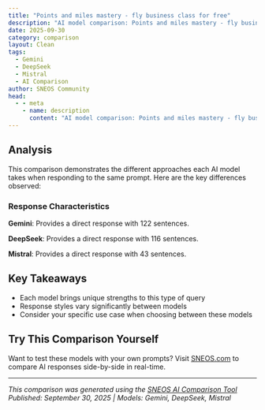 ```yaml
---
title: "Points and miles mastery - fly business class for free"
description: "AI model comparison: Points and miles mastery - fly business class for free..."
date: 2025-09-30
category: comparison
layout: Clean
tags:
  - Gemini
  - DeepSeek
  - Mistral
  - AI Comparison
author: SNEOS Community
head:
  - - meta
    - name: description
      content: "AI model comparison: Points and miles mastery - fly business class for free..."
---
```


<ChatComparison
  title="Points and miles mastery - fly business class for free"
  prompt="Points and miles mastery - fly business class for free"
  :responses='{
    "Gemini": "## Points and Miles Mastery: Fly Business Class for (Almost) Free\n\nThe dream of flying in luxurious business class seats without paying exorbitant prices is achievable with the power of points and miles. This guide outlines the strategies and knowledge you need to turn that dream into a reality.\n\n**I. Understanding the Basics**\n\n*   **Frequent Flyer Programs:** Every major airline has a loyalty program where you earn points (or miles) for flying with them and their partners. These points can then be redeemed for flights, upgrades, and other rewards.\n*   **Credit Card Rewards:** Many credit cards offer points or miles as rewards for spending. These cards are a powerful tool for accumulating points quickly.\n*   **Airline Alliances:** Airlines often partner with other airlines through alliances (Star Alliance, Oneworld, SkyTeam). This allows you to earn and redeem points on a wider network of flights.\n*   **Redemption Value:**  The \u0022cent per point\u0022 (CPP) value is a key metric. It\u0027s the cash value you\u0027re getting for each point redeemed. Aim to redeem points for at least 1.5 CPP, but business and first-class flights often offer much higher values (2-5 CPP or more).\n*   **Dynamic Pricing vs. Award Charts:**  Some programs use dynamic pricing (the cost in points fluctuates with demand), while others have fixed award charts (predictable point costs based on distance and cabin class). Understanding which applies is crucial.\n\n**II. Earning Points and Miles**\n\n*   **Credit Card Sign-Up Bonuses:** This is the fastest way to accumulate a large number of points.  Focus on cards with high sign-up bonuses after meeting the minimum spending requirements.\n    *   **Strategic Card Selection:** Choose cards that align with your travel goals (e.g., cards that earn miles with airlines you want to fly on, or flexible points that can be transferred to multiple partners).\n    *   **Meeting Minimum Spending:** Plan your spending strategically to meet the minimum spend requirement within the allotted timeframe.\n    *   **Annual Fees:** Consider the annual fee and whether the benefits outweigh the cost.\n*   **Everyday Spending:**\n    *   **Maximize Bonus Categories:** Use credit cards that offer bonus points for categories where you spend the most (e.g., travel, dining, groceries).\n    *   **Pay Bills with Credit Cards:** Automate bill payments to your credit card whenever possible (avoiding fees).\n    *   **Manufactured Spending (Proceed with Caution):** This involves using credit cards to purchase cash equivalents (like gift cards) to meet spending requirements. Be aware of potential risks and restrictions.\n*   **Flying:**\n    *   **Loyalty:** Consistently fly with airlines within a specific alliance to maximize points earning.\n    *   **Premium Cabin Earnings:** Premium economy, business, and first-class tickets often earn significantly more miles per dollar spent than economy.\n*   **Partner Programs:**\n    *   **Dining Programs:** Earn points for dining at participating restaurants.\n    *   **Shopping Portals:** Earn points for online shopping through airline or credit card shopping portals.\n    *   **Hotel Programs:** Earn points for hotel stays.\n    *   **Car Rental Programs:** Earn points for car rentals.\n    *   **Surveys:**  Earn a small amount of points by completing online surveys (low return on time investment).\n*   **Referral Bonuses:** Refer friends and family to credit cards and earn bonus points when they are approved.\n*   **Transfer Points:** Convert points from flexible programs (like Chase Ultimate Rewards, Amex Membership Rewards, Capital One Venture Rewards, Citi ThankYou Points) to airline or hotel partners. **Always research transfer ratios and promotions.**\n\n**III. Redeeming Points and Miles for Business Class**\n\n*   **Research and Planning:**\n    *   **Define Your Destination:** Determine where you want to go and when you want to travel.\n    *   **Award Availability:** Check for award availability well in advance. Business class seats are limited, and often booked months in advance.\n        *   **Tools:** Use tools like ExpertFlyer, Seats.aero, Point.me, and Roame.travel to search for award availability.\n    *   **Airline Partnerships:** Research which airlines fly the route you want to take and their partnerships.\n    *   **Transfer Partners:** Identify which credit card programs transfer to the airline you want to book with.\n    *   **Fuel Surcharges:** Be aware of fuel surcharges, which can significantly increase the cost of an award ticket.  Some airlines have higher fuel surcharges than others.  Look for ways to avoid them by choosing airlines that don\u0027t pass them on or by booking through partner airlines with lower surcharges.\n*   **Strategic Redemption:**\n    *   **Award Charts (if applicable):** Understand the award chart for your chosen airline.\n    *   **Sweet Spots:** Look for \u0022sweet spots\u0022 in the award chart where you can get exceptional value for your points.  For example, booking through a partner airline with a more favorable award chart for a particular route.\n    *   **Stopovers and Open Jaws:**  Explore opportunities to incorporate stopovers or open jaws (flying into one city and out of another) into your itinerary. Some airlines allow free stopovers on award tickets.\n    *   **Positioning Flights:**  Sometimes, flying to a different airport to start your international journey (a \u0022positioning flight\u0022) can significantly reduce the cost in points and fees.\n    *   **Booking Strategies:**\n        *   **Book Early:** Aim to book as soon as award availability opens (typically 330-360 days in advance).\n        *   **Be Flexible:** Be flexible with your travel dates and destinations.  Sometimes, flying a day earlier or later, or to a nearby city, can significantly increase your chances of finding award availability.\n        *   **Use a Travel Agent (if needed):** Some specialized travel agents can help you find award availability and book complex itineraries for a fee.\n        *   **Call the Airline:** Sometimes award availability is not visible online.  Calling the airline directly can be helpful.\n*   **Example Scenario:**\n    *   **Goal:** Fly from New York to Paris in Business Class.\n    *   **Airline:** Air France (part of SkyTeam alliance).\n    *   **Credit Card:** American Express Membership Rewards (transfers to Air France/Flying Blue).\n    *   **Steps:**\n        1.  **Earn Amex MR Points:** Use an Amex card that earns MR points for everyday spending. Maximize bonus categories.\n        2.  **Check Flying Blue Award Availability:** Search the Flying Blue website for award seats on Air France flights from NYC to Paris.\n        3.  **Transfer MR Points to Flying Blue:** If award seats are available, transfer your MR points to your Flying Blue account.\n        4.  **Book the Award Ticket:** Book your business class ticket using your Flying Blue miles.\n\n**IV. Advanced Strategies**\n\n*   **Leverage Status:** Airline elite status can provide benefits like priority booking, bonus miles, and waived fees.\n*   **Miles and Points Sales:** Keep an eye out for sales on miles and points, but only purchase if you have a specific redemption in mind and the math makes sense.\n*   **Credit Card Churning (Proceed with Caution):** Applying for multiple credit cards to earn sign-up bonuses. Be mindful of credit score implications and application rules.\n*   **Award Flight Hacking:** Techniques for maximizing the value of award flights, such as taking advantage of stopovers, open jaws, and routing rules.\n*   **Hidden City Ticketing (Avoid When Redeeming Points/Miles):**  Booking a flight to a destination beyond your desired location, with the intention of getting off at your desired stopover. This practice is often against airline policies and can have negative consequences.  **Do not use this strategy when booking with points/miles as the entire itinerary may be cancelled.**\n\n**V. Important Considerations**\n\n*   **Credit Score:** Maintaining a good credit score is essential for getting approved for credit cards with valuable rewards programs.\n*   **Responsible Spending:** Only spend what you can afford to pay off each month to avoid interest charges.\n*   **Read the Fine Print:** Carefully review the terms and conditions of each credit card and frequent flyer program.\n*   **Stay Informed:** The points and miles landscape is constantly changing. Stay up-to-date on the latest news, promotions, and strategies.\n*   **Taxes and Fees:**  While you may be redeeming points/miles for the base fare, you\u0027ll still be responsible for paying taxes, fees, and sometimes fuel surcharges.\n\n**VI. Tools and Resources**\n\n*   **The Points Guy:** [https://thepointsguy.com/](https://thepointsguy.com/)\n*   **One Mile at a Time:** [https://onemileatatime.com/](https://onemileatatime.com/)\n*   **Doctor of Credit:** [https://www.doctorofcredit.com/](https://www.doctorofcredit.com/)\n*   **AwardWallet:** [https://awardwallet.com/](https://awardwallet.com/) (Track your points and miles)\n*   **ExpertFlyer:** [https://www.expertflyer.com/](https://www.expertflyer.com/) (Search for award availability)\n*   **Seats.aero:** [https://seats.aero/](https://seats.aero/) (Search for award availability)\n*   **Point.me:** [https://point.me/](https://point.me/) (Award booking search engine)\n*   **Roame.travel:** [https://roame.travel/](https://roame.travel/) (Award booking search engine)\n\n**Disclaimer:** This information is for general guidance only.  The points and miles landscape is complex and constantly evolving. It\u0027s essential to do your own research and tailor your strategy to your individual circumstances. Always verify the terms and conditions of each program before making any decisions. Good luck and happy travels!\n",
    "DeepSeek": "Of course. Welcome to the art and science of \u0022travel hacking.\u0022 Flying in business class for free (or for a fraction of the cost) is not a myth; it\u0027s a systematic process of earning and redeeming points and miles. Let\u0027s break it down into a masterable framework.\n\n### The Core Philosophy: You Are the Bank\n\nThink of points and miles as a currency. Your goal is to:\n1.  **Earn** this currency efficiently (often without extra spending).\n2.  **Spend** it wisely on high-value redemptions (like international business class).\n\nThe key is understanding that **not all points are created equal**, and their value is not fixed. A mile could be worth 0.8 cents or 8 cents depending on how you use it.\n\n---\n\n### Phase 1: The Foundation - Get Organized\n\nBefore you apply for a single card, you need a plan.\n\n1.  **Check Your Credit Score:** This hobby requires good to excellent credit (typically 700\u002B). You\u0027ll be applying for new credit cards, so your score matters.\n2.  **Set a Goal:** Where do you want to go? \u0022I want to fly to Japan in business class\u0022 is a perfect goal. It gives you a target airline (e.g., ANA, JAL, United) and a required currency.\n3.  **Understand the Players \u0026 Alliances:**\n    *   **Airline Alliances:** This is crucial. You can earn miles with one airline and redeem them on another in the same alliance.\n        *   **Star Alliance:** United, Air Canada (Aeroplan), Lufthansa, Swiss, ANA, Singapore Airlines, etc.\n        *   **Oneworld:** American Airlines, British Airways, Japan Airlines, Qatar Airways, Cathay Pacific.\n        *   **SkyTeam:** Delta, Air France/KLM (Flying Blue), Virgin Atlantic.\n    *   **Flexible Bank Points:** These are the most powerful for beginners.\n        *   **Chase Ultimate Rewards\u00AE**\n        *   **American Express Membership Rewards\u00AE**\n        *   **Citi ThankYou\u00AE Points**\n        *   **Capital One Miles**\n    *   **Why Bank Points Are King:** You can transfer them to multiple airline and hotel partners, giving you immense flexibility to find award space.\n\n---\n\n### Phase 2: The Engine - Earning Points \u0026 Miles\n\nThis is where the \u0022free\u0022 part comes in. You earn points far faster than by just flying.\n\n#### **Primary Method: Welcome Bonuses**\n\nThis is 80% of the game. Credit card welcome bonuses are the fastest way to amass a large points balance.\n\n*   **Example:** A card offers 80,000 points after you spend $4,000 in the first 3 months. That 80,000 points could be enough for a one-way business class ticket to Europe.\n\n#### **Secondary Methods: Everyday Spending \u0026 Bonuses**\n\n*   **Use the Right Card:** Once you have multiple cards, use them for their bonus categories (e.g., 3x on dining, 5x on flights).\n*   **Spend Normally:** Do NOT spend extra money you wouldn\u0027t have otherwise. The goal is to convert your existing spending into points.\n*   **Leverage Shopping Portals:** Airlines and banks have online shopping portals (e.g., Chase Shopping Portal, MileagePlus Shopping). You click through their link to a retailer like Apple or Macy\u0027s and earn extra points/miles per dollar spent. This is free money.\n\n---\n\n### Phase 3: The Payoff - Redeeming for Business Class\n\nThis is the most complex but most rewarding phase. Finding two business class seats can feel like a part-time job, but it\u0027s possible.\n\n#### **Step 1: Find Award Space**\n\nYou don\u0027t just book on the airline\u0027s website like a cash ticket. You need to find \u0022saver\u0022 award space.\n\n*   **Use Expert Search Tools:** The single best investment you can make is a subscription to **Point.me** or **ExpertFlyer** (for advanced users). They search multiple airlines at once and show you all your options.\n*   **The Manual Method:** Search directly on airline websites. A common strategy is to search for 1 seat, as that\u0027s more readily available. Good starting points:\n    *   **Star Alliance:** Use United.com\u0027s award search. It shows space on all Star Alliance partners.\n    *   **Oneworld:** Use Qantas.com or BritishAirways.com. Both show partner award space well.\n    *   **SkyTeam:** Use AirFrance\u0027s Flying Blue website or Delta.com (though Delta is often poor value).\n\n#### **Step 2: Transfer Points \u0026 Book**\n\nOnce you find space, you transfer your flexible bank points to the airline\u0027s loyalty program and book.\n\n**Real-World Example: New York to Tokyo in ANA Business Class**\n\n1.  **The Goal:** ANA (All Nippon Airways) is famous for \u0022The Room,\u0022 one of the best business class products. It\u0027s a Star Alliance airline.\n2.  **The Currency:** ANA uses its own \u0022Mileage Club\u0022 miles, but they are hard to earn. Instead, we use **Virgin Atlantic Flying Club** miles, which are transfer partners of Amex, Chase, and Citi.\n3.  **The Find:** You use United.com to search for \u0022Partner Business\u0022 award space on ANA from JFK to HND. You find two seats.\n4.  **The Transfer:** You check the Virgin Atlantic website to confirm the same seats are available for 95,000 miles \u002B ~$300 in fees per person, round-trip. You instantly transfer 190,000 American Express Membership Rewards points to your Virgin Atlantic account.\n5.  **The Book:** You call Virgin Atlantic (partner awards often require a phone call) and book the tickets. **Congratulations, you just booked a ~$10,000 flight for a fraction of the cost.**\n\n---\n\n### Crucial Advanced Concepts\n\n*   **Sweet Spots:** These are specific, high-value redemptions.\n    *   **ANA First/Business Class via Virgin Atlantic:** As shown above.\n    *   **Qatar Qsuites via British Airways Avios:** Often great value on certain routes.\n    *   **Air Canada (Aeroplan):** Excellent for Star Alliance awards with reasonable fees.\n*   **Points Valuation:** Don\u0027t get hung up on \u0022cents per point\u0022 (cpp), but understand it. If a flight costs $5,000 or 80,000 points, you\u0027re getting 6.25 cpp in value. That\u0027s fantastic. Never redeem points for less than ~1.5 cpp if you can avoid it.\n*   **Partner Booking:** As in the ANA example, you will rarely book directly with the airline whose points you\u0027re using. Mastering partner charts is key.\n*   **Flexibility is Everything:** Having your dates and even destinations be flexible is the single biggest factor in finding award seats. Be willing to fly a day earlier or from a different airport.\n\n### Sample Beginner Strategy (The \u0022Chase Trifecta\u0022)\n\n1.  **Card 1:** Apply for the **Chase Sapphire Preferred\u00AE** or **Chase Sapphire Reserve\u00AE**. Meet the spend requirement for the welcome bonus (e.g., 80,000 points).\n2.  **Goal:** You now have ~100,000 Chase Ultimate Rewards points.\n3.  **Transfer \u0026 Fly:** Transfer those points to **United MileagePlus** to book Lufthansa business class to Europe, or to **Virgin Atlantic** to book ANA to Japan, or to **Hyatt** for incredible hotel value.\n\n### Pitfalls to Avoid\n\n*   **Carrying a Balance:** Pay your statement in full, every single month. Interest fees will negate any value from points.\n*   **Applying for Too Many Cards at Once:** Space out your applications (the \u00225/24 rule\u0022 with Chase is critical to know).\n*   **Letting Points Expire:** Most bank points don\u0027t expire as long as the account is open, but airline miles often do. Keep a small activity in your accounts.\n*   **Paying High Fees for Low-Value Cards:** Only get cards with annual fees if the benefits (like travel credits) outweigh the cost.\n\n### Final Mastery Mindset\n\nThis is a marathon, not a sprint. Start with one card, learn the basics of transferring and searching, and book your first economy award flight to get comfortable. Then, level up to business class. The community is vast\u2014follow blogs like **The Points Guy**, **One Mile at a Time**, and **View from the Wing** to stay educated.\n\nThe world of luxurious travel is waiting. With discipline and strategy, you can absolutely master it. Happy flying",
    "Mistral": "Mastering points and miles to fly business class for free involves a strategic approach to earning, redeeming, and maximizing the value of your rewards. Here are some steps to help you achieve this:\n\n### 1. **Choose the Right Credit Cards**\n- **Sign-Up Bonuses**: Look for credit cards with generous sign-up bonuses. These can often provide a significant number of points or miles.\n- **Category Bonuses**: Choose cards that offer bonus points for categories where you spend the most, such as travel, dining, or groceries.\n- **Annual Fees**: Consider the annual fees and weigh them against the benefits and perks offered by the card.\n\n### 2. **Earn Points and Miles**\n- **Everyday Spending**: Use your rewards credit cards for all your daily expenses to maximize points.\n- **Shopping Portals**: Use airline or credit card shopping portals to earn extra points or miles on online purchases.\n- **Dining Programs**: Join airline dining programs to earn miles when you dine at participating restaurants.\n- **Travel Bookings**: Book flights, hotels, and car rentals through the airline or credit card travel portals to earn additional points.\n\n### 3. **Transferable Points**\n- **Flexible Points Programs**: Use credit cards that offer transferable points, such as Chase Ultimate Rewards, American Express Membership Rewards, or Citi ThankYou Points. These points can be transferred to various airline and hotel partners, giving you more flexibility.\n- **Transfer Bonuses**: Keep an eye out for transfer bonuses, where you can get extra points when transferring to a specific partner.\n\n### 4. **Redeeming Points and Miles**\n- **Award Charts**: Familiarize yourself with the award charts of different airlines to understand the cost of business class flights.\n- **Sweet Spots**: Look for \u0022sweet spots\u0022 where the cost of a business class flight is relatively low compared to other airlines or routes.\n- **Partner Airlines**: Sometimes, redeeming points through partner airlines can offer better value. For example, using American Express points transferred to ANA to book a business class flight on Star Alliance partners.\n- **Award Availability**: Use tools like ExpertFlyer or AwardHacker to find award availability and the best redemption options.\n\n### 5. **Maximize Value**\n- **One-Way Flights**: Sometimes booking one-way flights can be more cost-effective than round-trip flights.\n- **Stopovers and Open Jaws**: Utilize stopovers and open jaws to see more destinations without using extra points.\n- **Upgrades**: Consider using points to upgrade from economy to business class if the cost is lower than booking business class outright.\n\n### 6. **Stay Organized**\n- **Tracking Tools**: Use tools like AwardWallet or TripIt to keep track of your points and miles across different programs.\n- **Expiration Dates**: Be aware of expiration dates for your points and miles to ensure you use them before they expire.\n\n### 7. **Leverage Promotions and Deals**\n- **Promotions**: Take advantage of limited-time promotions, such as increased sign-up bonuses or transfer bonuses.\n- **Deals**: Follow travel blogs and forums to stay updated on the latest deals and promotions.\n\n### 8. **Build a Strategy**\n- **Goals**: Set clear travel goals and plan your points and miles strategy around them.\n- **Diversification**: Diversify your points and miles across different programs to have more options when redeeming.\n\n### Example Strategy:\n1. **Sign Up for a Credit Card**: Get a Chase Sapphire Preferred card with a 60,000-point sign-up bonus.\n2. **Spend Wisely**: Use the card for all your spending, especially in bonus categories like travel and dining.\n3. **Transfer Points**: Transfer your Chase points to United Airlines to book a business class flight on a Star Alliance partner.\n4. **Monitor Availability**: Use tools like ExpertFlyer to find award availability and book your flight.\n\nBy following these steps and staying informed about the latest deals and promotions, you can master the art of points and miles to fly business class for free."
  }'
  published-date="16:26"
/>

## Analysis

This comparison demonstrates the different approaches each AI model takes when responding to the same prompt. Here are the key differences observed:

### Response Characteristics

**Gemini**: Provides a direct response with 122 sentences. 

**DeepSeek**: Provides a direct response with 116 sentences. 

**Mistral**: Provides a direct response with 43 sentences. 

## Key Takeaways

- Each model brings unique strengths to this type of query
- Response styles vary significantly between models
- Consider your specific use case when choosing between these models

## Try This Comparison Yourself

Want to test these models with your own prompts? Visit [SNEOS.com](https://sneos.com) to compare AI responses side-by-side in real-time.

---

*This comparison was generated using the [SNEOS AI Comparison Tool](https://sneos.com)*
*Published: September 30, 2025 | Models: Gemini, DeepSeek, Mistral*
